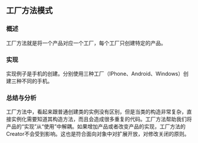 ## 工厂方法模式

### 概述
工厂方法就是将一个产品对应一个工厂，每个工厂只创建特定的产品。

### 实现
实现例子是手机的创建。分别使用三种工厂（IPhone、Android、Windows）创建三种不同的手机。

### 总结与分析
工厂方法中，看起来跟普通创建类的实例没有区别，但是当类的构造非常复杂，直接实例化需要知道其构造方法，而且会造成很多重复的代码。工厂方法帮助我们将产品的“实现”从“使用”中解耦。如果增加产品或者改变产品的实现，工厂方法的Creator不会受到影响。这也是符合面向对象中对扩展开放，对修改关闭的原则。
